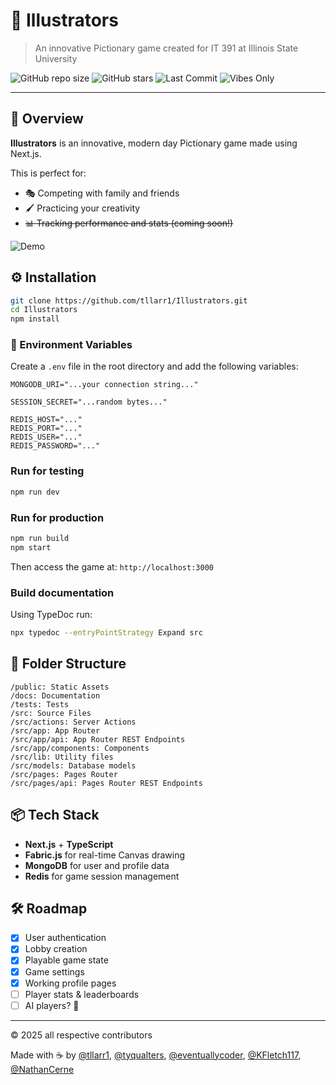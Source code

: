 # 🎨 Illustrators

> An innovative Pictionary game created for IT 391 at Illinois State University

![GitHub repo size](https://img.shields.io/github/repo-size/tllarr1/Illustrators?color=blue)
![GitHub stars](https://img.shields.io/github/stars/tllarr1/Illustrators?style=social)
![Last Commit](https://img.shields.io/github/last-commit/tllarr1/Illustrators?color=green)
![Vibes Only](https://img.shields.io/badge/made%20with-vibes%20only-%23ff69b4)

---

## 🚀 Overview

**Illustrators** is an innovative, modern day Pictionary game made using Next.js.

This is perfect for:
- 🎭 Competing with family and friends
- 🖌️ Practicing your creativity
- ~~📊 Tracking performance and stats (coming soon!)~~

![Demo](/public/demo.gif)

## ⚙️ Installation

```bash
git clone https://github.com/tllarr1/Illustrators.git
cd Illustrators
npm install
```

### 🔐 Environment Variables

Create a `.env` file in the root directory and add the following variables:

```
MONGODB_URI="...your connection string..."
 
SESSION_SECRET="...random bytes..."

REDIS_HOST="..."
REDIS_PORT="..."
REDIS_USER="..."
REDIS_PASSWORD="..."
```

### Run for testing

```bash
npm run dev
```

### Run for production

```bash
npm run build
npm start
```

Then access the game at: `http://localhost:3000`

### Build documentation

Using TypeDoc run:

```bash
npx typedoc --entryPointStrategy Expand src
```

## 📁 Folder Structure

```
/public: Static Assets
/docs: Documentation
/tests: Tests
/src: Source Files
/src/actions: Server Actions
/src/app: App Router
/src/app/api: App Router REST Endpoints
/src/app/components: Components
/src/lib: Utility files
/src/models: Database models
/src/pages: Pages Router
/src/pages/api: Pages Router REST Endpoints
```

## 📦 Tech Stack

- **Next.js** + **TypeScript**
- **Fabric.js** for real-time Canvas drawing
- **MongoDB** for user and profile data
- **Redis** for game session management

## 🛠️ Roadmap

- [x] User authentication
- [x] Lobby creation
- [x] Playable game state
- [x] Game settings
- [x] Working profile pages
- [ ] Player stats & leaderboards
- [ ] AI players? 🤖

---

© 2025 all respective contributors

Made with ☕ by [@tllarr1](https://github.com/tllarr1), [@tyqualters](https://github.com/tyqualters), [@eventuallycoder](https://github.com/eventuallycoder), [@KFletch117](https://github.com/KFletch117), [@NathanCerne](https://github.com/NathanCerne)

